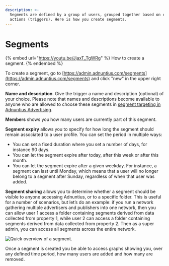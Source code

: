 ```yaml
---
description: >-
  Segments are defined by a group of users, grouped together based on common
  actions (triggers). Here is how you create segments.
---
```


# Segments

{% embed url="https://youtu.be/JjaxT_TgWRg" %}
How to create a segment.
{% endembed %}

To create a segment, go to [https://admin.adnuntius.com/segments](https://admin.adnuntius.com/segments) and click "new" in the upper right corner.

**Name and description**. Give the trigger a name and description (optional) of your choice. Please note that names and descriptions become available to anyone who are allowed to choose these segments in [segment targeting in Adnuntius Advertising](../../../adnuntius-advertising/admin-ui/advertising/targeting.md#segment-targeting). 

**Members** shows you how many users are currently part of this segment. 

**Segment expiry** allows you to specify for how long the segment should remain associated to a user profile. You can set the period in multiple ways:  

* You can set a fixed duration where you set a number of days, for instance 90 days. 
* You can let the segment expire after today, after this week or after this month.
* You can let the segment expire after a given weekday. For instance, a segment can last until Monday, which means that a user will no longer belong to a segment after Sunday, regardless of when that user was added.

**Segment sharing** allows you to determine whether a segment should be visible to anyone accessing Adnuntius, or to a specific folder. This is useful for a number of scenarios, but let’s do an example: if you run a network gathering multiple advertisers and publishers into one network, then you can allow user 1 access a folder containing segments derived from data collected from property 1, while user 2 can access a folder containing segments derived from data collected from property 2. Then as a super admin, you can access all segments across the entire network. 

![Quick overview of a segment.](../../../.gitbook/assets/202008-ad-segments-gif-\_1\_.gif)

Once a segment is created you be able to access graphs showing you, over any defined time period, how many users are added and how many are removed.
